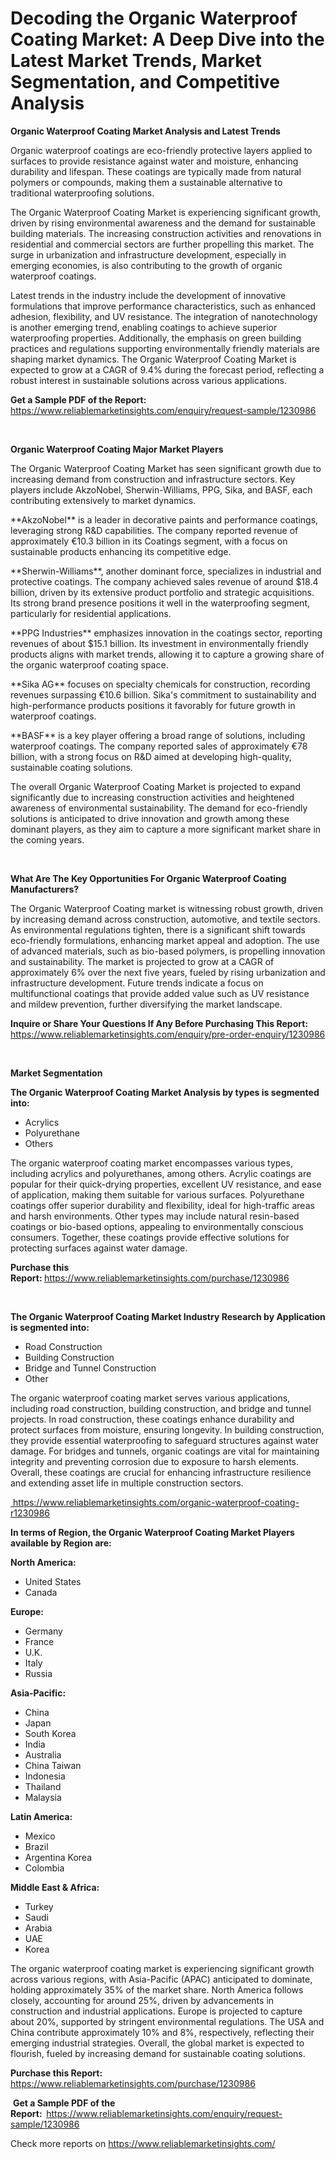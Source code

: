 <p><h1>Decoding the Organic Waterproof Coating Market: A Deep Dive into the Latest Market Trends, Market Segmentation, and Competitive Analysis</h1></p><p><strong>Organic Waterproof Coating Market Analysis and Latest Trends</strong></p>
<p><p>Organic waterproof coatings are eco-friendly protective layers applied to surfaces to provide resistance against water and moisture, enhancing durability and lifespan. These coatings are typically made from natural polymers or compounds, making them a sustainable alternative to traditional waterproofing solutions. </p><p>The Organic Waterproof Coating Market is experiencing significant growth, driven by rising environmental awareness and the demand for sustainable building materials. The increasing construction activities and renovations in residential and commercial sectors are further propelling this market. The surge in urbanization and infrastructure development, especially in emerging economies, is also contributing to the growth of organic waterproof coatings.</p><p>Latest trends in the industry include the development of innovative formulations that improve performance characteristics, such as enhanced adhesion, flexibility, and UV resistance. The integration of nanotechnology is another emerging trend, enabling coatings to achieve superior waterproofing properties. Additionally, the emphasis on green building practices and regulations supporting environmentally friendly materials are shaping market dynamics. The Organic Waterproof Coating Market is expected to grow at a CAGR of 9.4% during the forecast period, reflecting a robust interest in sustainable solutions across various applications.</p></p>
<p><strong>Get a Sample PDF of the Report:&nbsp;</strong> <a href="https://www.reliablemarketinsights.com/enquiry/request-sample/1230986?utm_campaign=3044&utm_medium=2&utm_source=Github&utm_content=ia&utm_term=03042025&utm_id=organic-waterproof-coating">https://www.reliablemarketinsights.com/enquiry/request-sample/1230986</a></p>
<p>&nbsp;</p>
<p><strong>Organic Waterproof Coating Major Market Players</strong></p>
<p><p>The Organic Waterproof Coating Market has seen significant growth due to increasing demand from construction and infrastructure sectors. Key players include AkzoNobel, Sherwin-Williams, PPG, Sika, and BASF, each contributing extensively to market dynamics.</p><p>**AkzoNobel** is a leader in decorative paints and performance coatings, leveraging strong R&D capabilities. The company reported revenue of approximately €10.3 billion in its Coatings segment, with a focus on sustainable products enhancing its competitive edge.</p><p>**Sherwin-Williams**, another dominant force, specializes in industrial and protective coatings. The company achieved sales revenue of around $18.4 billion, driven by its extensive product portfolio and strategic acquisitions. Its strong brand presence positions it well in the waterproofing segment, particularly for residential applications.</p><p>**PPG Industries** emphasizes innovation in the coatings sector, reporting revenues of about $15.1 billion. Its investment in environmentally friendly products aligns with market trends, allowing it to capture a growing share of the organic waterproof coating space.</p><p>**Sika AG** focuses on specialty chemicals for construction, recording revenues surpassing €10.6 billion. Sika's commitment to sustainability and high-performance products positions it favorably for future growth in waterproof coatings.</p><p>**BASF** is a key player offering a broad range of solutions, including waterproof coatings. The company reported sales of approximately €78 billion, with a strong focus on R&D aimed at developing high-quality, sustainable coating solutions.</p><p>The overall Organic Waterproof Coating Market is projected to expand significantly due to increasing construction activities and heightened awareness of environmental sustainability. The demand for eco-friendly solutions is anticipated to drive innovation and growth among these dominant players, as they aim to capture a more significant market share in the coming years.</p></p>
<p>&nbsp;</p>
<p><strong>What Are The Key Opportunities For Organic Waterproof Coating Manufacturers?</strong></p>
<p><p>The Organic Waterproof Coating market is witnessing robust growth, driven by increasing demand across construction, automotive, and textile sectors. As environmental regulations tighten, there is a significant shift towards eco-friendly formulations, enhancing market appeal and adoption. The use of advanced materials, such as bio-based polymers, is propelling innovation and sustainability. The market is projected to grow at a CAGR of approximately 6% over the next five years, fueled by rising urbanization and infrastructure development. Future trends indicate a focus on multifunctional coatings that provide added value such as UV resistance and mildew prevention, further diversifying the market landscape.</p></p>
<p><strong>Inquire or Share Your Questions If Any Before Purchasing This Report:</strong> <a href="https://www.reliablemarketinsights.com/enquiry/pre-order-enquiry/1230986?utm_campaign=3044&utm_medium=2&utm_source=Github&utm_content=ia&utm_term=03042025&utm_id=organic-waterproof-coating">https://www.reliablemarketinsights.com/enquiry/pre-order-enquiry/1230986</a></p>
<p>&nbsp;</p>
<p><strong>Market Segmentation</strong></p>
<p><strong>The Organic Waterproof Coating Market Analysis by types is segmented into:</strong></p>
<p><ul><li>Acrylics</li><li>Polyurethane</li><li>Others</li></ul></p>
<p><p>The organic waterproof coating market encompasses various types, including acrylics and polyurethanes, among others. Acrylic coatings are popular for their quick-drying properties, excellent UV resistance, and ease of application, making them suitable for various surfaces. Polyurethane coatings offer superior durability and flexibility, ideal for high-traffic areas and harsh environments. Other types may include natural resin-based coatings or bio-based options, appealing to environmentally conscious consumers. Together, these coatings provide effective solutions for protecting surfaces against water damage.</p></p>
<p><strong>Purchase this Report:&nbsp;</strong><a href="https://www.reliablemarketinsights.com/purchase/1230986?utm_campaign=3044&utm_medium=2&utm_source=Github&utm_content=ia&utm_term=03042025&utm_id=organic-waterproof-coating">https://www.reliablemarketinsights.com/purchase/1230986</a></p>
<p>&nbsp;</p>
<p><strong>The Organic Waterproof Coating Market Industry Research by Application is segmented into:</strong></p>
<p><ul><li>Road Construction</li><li>Building Construction</li><li>Bridge and Tunnel Construction</li><li>Other</li></ul></p>
<p><p>The organic waterproof coating market serves various applications, including road construction, building construction, and bridge and tunnel projects. In road construction, these coatings enhance durability and protect surfaces from moisture, ensuring longevity. In building construction, they provide essential waterproofing to safeguard structures against water damage. For bridges and tunnels, organic coatings are vital for maintaining integrity and preventing corrosion due to exposure to harsh elements. Overall, these coatings are crucial for enhancing infrastructure resilience and extending asset life in multiple construction sectors.</p></p>
<p><a href="https://www.reliablemarketinsights.com/organic-waterproof-coating-r1230986?utm_campaign=3044&utm_medium=2&utm_source=Github&utm_content=ia&utm_term=03042025&utm_id=organic-waterproof-coating">&nbsp;https://www.reliablemarketinsights.com/organic-waterproof-coating-r1230986</a></p>
<p><strong>In terms of Region, the Organic Waterproof Coating Market Players available by Region are:</strong></p>
<p>
    <p> <strong> North America: </strong>
        <ul>
            <li>United States</li>
            <li>Canada</li>
        </ul>
        </p> 
    <p> <strong> Europe: </strong>
        <ul>
            <li>Germany</li>
            <li>France</li>
            <li>U.K.</li>
            <li>Italy</li>
            <li>Russia</li>
        </ul>
        </p> 
    <p> <strong> Asia-Pacific: </strong>
        <ul>
            <li>China</li>
            <li>Japan</li>
            <li>South Korea</li>
            <li>India</li>
            <li>Australia</li>
            <li>China Taiwan</li>
            <li>Indonesia</li>
            <li>Thailand</li>
            <li>Malaysia</li>
        </ul>
        </p> 
    <p> <strong> Latin America: </strong>
        <ul>
            <li>Mexico</li>
            <li>Brazil</li>
            <li>Argentina Korea</li>
            <li>Colombia</li>
        </ul>
        </p> 
    <p> <strong> Middle East & Africa: </strong>
        <ul>
            <li>Turkey</li>
            <li>Saudi</li>
            <li>Arabia</li>
            <li>UAE</li>
            <li>Korea</li>
        </ul>
    </p>
    </p>
<p><p>The organic waterproof coating market is experiencing significant growth across various regions, with Asia-Pacific (APAC) anticipated to dominate, holding approximately 35% of the market share. North America follows closely, accounting for around 25%, driven by advancements in construction and industrial applications. Europe is projected to capture about 20%, supported by stringent environmental regulations. The USA and China contribute approximately 10% and 8%, respectively, reflecting their emerging industrial strategies. Overall, the global market is expected to flourish, fueled by increasing demand for sustainable coating solutions.</p></p>
<p><strong>Purchase this Report: </strong><a href="https://www.reliablemarketinsights.com/purchase/1230986?utm_campaign=3044&utm_medium=2&utm_source=Github&utm_content=ia&utm_term=03042025&utm_id=organic-waterproof-coating">https://www.reliablemarketinsights.com/purchase/1230986</a></p>
<p>&nbsp;<strong>Get a Sample PDF of the Report:&nbsp;&nbsp;</strong><a href="https://www.reliablemarketinsights.com/enquiry/request-sample/1230986?utm_campaign=3044&utm_medium=2&utm_source=Github&utm_content=ia&utm_term=03042025&utm_id=organic-waterproof-coating">https://www.reliablemarketinsights.com/enquiry/request-sample/1230986</a></p>
<p><strong></strong></p>
<p>Check more reports on <a href="https://www.reliablemarketinsights.com/?utm_campaign=3044&utm_medium=2&utm_source=Github&utm_content=ia&utm_term=03042025&utm_id=organic-waterproof-coating">https://www.reliablemarketinsights.com/</a></p>